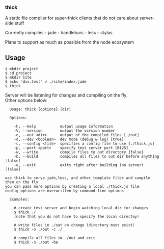 ### thick

A static file compiler for super-thick clients that do not care about server-side stuff

Currently compiles
	- jade
	- handlebars
	- less
	- stylus

Plans to support as much as possible from the node ecosystem

## Usage

``````
$ mkdir project
$ cd project
$ mkdir site
$ echo 'div.test' > ./site/index.jade
$ thick

 ``````

 Server will be listening for changes and compiling on the fly.  
 Other options below:

``````
  Usage: thick [options] [dir]

  Options:

    -h, --help           output usage information
    -V, --version        output the version number
    -o, --out <dir>      output of the compiled files [./out]
    -d, --dev <boolean>  dev mode (debug & log) [true] 
    -c, --config <file>  specifies a config file to use [./thick.js]
    -p, --port <port>    specify test server port [8125]
    -w, --write          compile files to out directory [false]
    -b, --build          compiles all files to out dir before anything [false]
    -e, --exit           exits right after building (no server) [false]

use thick to serve jade,less, and other template files and compile them on the fly
you can pass more options by creating a local ./thick.js file
config options are overwritten by command-line options

  Examples:

    # create test server and begin watching local dir for changes
    $ thick ./
    (note that you do not have to specify the local directoy)

    # write files in ./out on change (directory must exist)
    $ thick -o ./out -c ./

    # compile all files in ./out and exit
    $ thick -o ./out -be

``````